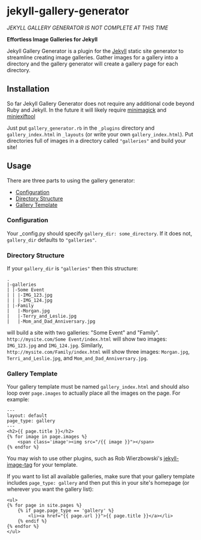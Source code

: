 # jekyll-gallery-generator

*JEKYLL GALLERY GENERATOR IS NOT COMPLETE AT THIS TIME*

**Effortless Image Galleries for Jekyll**

Jekyll Gallery Generator is a plugin for the [Jekyll](http://jekyllrb.com) static site generator to streamline creating image galleries. Gather images for a gallery into a directory and the gallery generator will create a gallery page for each directory.

## Installation

So far Jekyll Gallery Generator does not require any additional code beyond Ruby and Jekyll. In the future it will likely require [minimagick](https://github.com/minimagick/minimagick) and [miniexiftool](https://github.com/janfri/mini_exiftool)

Just put `gallery_generator.rb` in the `_plugins` directory and `gallery_index.html` in `_layouts` (or write your own `gallery_index.html`). Put directories full of images in a directory called `"galleries"` and build your site!

## Usage

There are three parts to using the gallery generator:

- [Configuration](#configuration)
- [Directory Structure](#directory-structure)
- [Gallery Template](#gallery-template)

### Configuration

Your _config.py should specify `gallery_dir: some_directory`. If it does not, `gallery_dir` defaults to `"galleries"`.

### Directory Structure

If your `gallery_dir` is `"galleries"` then this structure:


```
.
|-galleries
| |-Some Event
| | |-IMG_123.jpg
| | |-IMG_124.jpg
| |-Family
|   |-Morgan.jpg
|   |-Terry_and_Leslie.jpg
|   |-Mom_and_Dad_Anniversary.jpg
```

will build a site with two galleries: "Some Event" and "Family". `http://mysite.com/Some Event/index.html` will show two images: `IMG_123.jpg` and `IMG_124.jpg`. Similarly, `http://mysite.com/Family/index.html` will show three images: `Morgan.jpg`, `Terri_and_Leslie.jpg`, and `Mom_and_Dad_Anniversary.jpg`. 

### Gallery Template

Your gallery template must be named `gallery_index.html` and should also loop over `page.images` to actually place all the images on the page. For example:

```
---
layout: default
page_type: gallery
---
<h2>{{ page.title }}</h2>
{% for image in page.images %}
    <span class='image'><img src="/{{ image }}"></span>
{% endfor %}
```

You may wish to use other plugins, such as Rob Wierzbowski's [jekyll-image-tag](https://github.com/robwierzbowski/jekyll-image-tag) for your template.

If you want to list all available galleries, make sure that your gallery template includes `page_type: gallery` and then put this in your site's homepage (or wherever you want the gallery list):

```Liquid
<ul>
{% for page in site.pages %}
    {% if page.page_type == 'gallery' %}
        <li><a href="{{ page.url }}">{{ page.title }}</a></li>
    {% endif %}
{% endfor %}
</ul>
```
